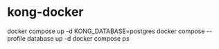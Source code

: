 # kong-docker
docker compose up -d
KONG_DATABASE=postgres docker compose --profile database up -d
docker compose ps